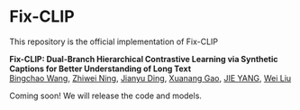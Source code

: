 # Fix-CLIP
This repository is the official implementation of Fix-CLIP

**Fix-CLIP: Dual-Branch Hierarchical Contrastive Learning via Synthetic Captions for Better Understanding of Long Text**\
[Bingchao Wang](https://bcwang-sjtu.github.io), [Zhiwei Ning](), [Jianyu Ding](), [Xuanang Gao](), [JIE YANG](), [Wei Liu ]()

Coming soon! We will release the code and models. 
